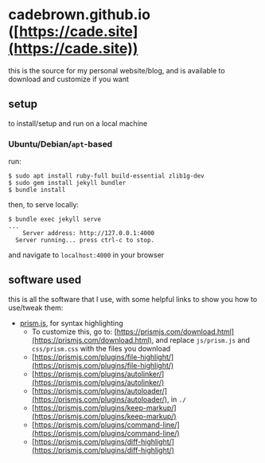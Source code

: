 # cadebrown.github.io ([https://cade.site](https://cade.site))

this is the source for my personal website/blog, and is available to download and customize if you want

## setup

to install/setup and run on a local machine

### Ubuntu/Debian/`apt`-based

run:

```shell
$ sudo apt install ruby-full build-essential zlib1g-dev
$ sudo gem install jekyll bundler
$ bundle install
```

then, to serve locally:

```shell
$ bundle exec jekyll serve
...
    Server address: http://127.0.0.1:4000
  Server running... press ctrl-c to stop.
```

and navigate to `localhost:4000` in your browser

## software used

this is all the software that I use, with some helpful links to show you how to use/tweak them:

  * [prism.js](https://prismjs.com/), for syntax highlighting
    * To customize this, go to: [https://prismjs.com/download.html](https://prismjs.com/download.html), and replace `js/prism.js` and `css/prism.css` with the files you download
    * [https://prismjs.com/plugins/file-highlight/](https://prismjs.com/plugins/file-highlight/)
    * [https://prismjs.com/plugins/autolinker/](https://prismjs.com/plugins/autolinker/)
    * [https://prismjs.com/plugins/autoloader/](https://prismjs.com/plugins/autoloader/), in `./`
    * [https://prismjs.com/plugins/keep-markup/](https://prismjs.com/plugins/keep-markup/)
    * [https://prismjs.com/plugins/command-line/](https://prismjs.com/plugins/command-line/)
    * [https://prismjs.com/plugins/diff-highlight/](https://prismjs.com/plugins/diff-highlight/)
     

